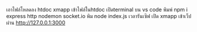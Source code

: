 เอาไฟล์โหลดลง htdoc xmapp 
เข้าไฟล์ในhtdoc เปิดterminal บน vs code พิมพ์ npm i express http nodemon socket.io
พิม node index.js เวลารันเซิฟ
เปิด xmapp
เข้าเว็ปผ่าน http://127.0.0.1:3000

 
